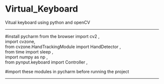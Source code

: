 # Virtual_Keyboard
Vitual keyboard using python and openCV

******************************************************
#install pycharm from the browser
import cv2  ,                                    
import cvzone,                                                        
from cvzone.HandTrackingModule import HandDetector   ,                                                                              
from time import sleep                   ,                                                                                             
import numpy as np                   ,                                                                           
from pynput.keyboard import Controller  ,                                                                              

#import these modules in pycharm before running the project

*******************************************************


